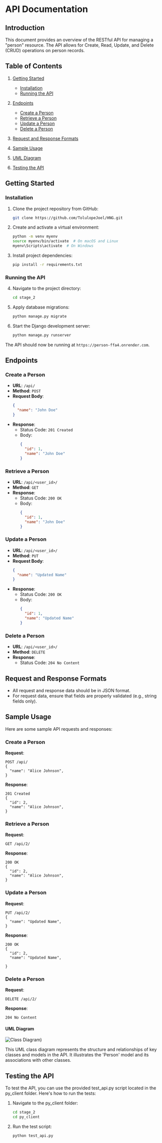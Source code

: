 # API Documentation

## Introduction

This document provides an overview of the RESTful API for managing a "person" resource. The API allows for Create, Read, Update, and Delete (CRUD) operations on person records.

## Table of Contents

1. [Getting Started](#getting-started)
   - [Installation](#installation)
   - [Running the API](#running-the-api)

2. [Endpoints](#endpoints)
   - [Create a Person](#create-a-person)
   - [Retrieve a Person](#retrieve-a-person)
   - [Update a Person](#update-a-person)
   - [Delete a Person](#delete-a-person)

3. [Request and Response Formats](#request-and-response-formats)

4. [Sample Usage](#sample-usage)
5. [UML Diagram](#uml-diagram)

6. [Testing the API](#testing-the-api)


## Getting Started

### Installation

1. Clone the project repository from GitHub:

   ```bash
   git clone https://github.com/TolulopeJoel/HNG.git
   ```

2. Create and activate a virtual environment:

   ```bash
   python -m venv myenv
   source myenv/bin/activate  # On macOS and Linux
   myenv\Scripts\activate  # On Windows
   ```

3. Install project dependencies:

   ```bash
   pip install -r requirements.txt
   ```

### Running the API

4. Navigate to the project directory:

   ```bash
   cd stage_2
   ```

5. Apply database migrations:

   ```bash
   python manage.py migrate
   ```

6. Start the Django development server:

   ```bash
   python manage.py runserver
   ```

The API should now be running at `https://person-ffa4.onrender.com`.

## Endpoints

### Create a Person

- **URL**: `/api/`
- **Method**: `POST`
- **Request Body**:
  ```json
  {
    "name": "John Doe"
  }
  ```
- **Response**:
  - Status Code: `201 Created`
  - Body:
    ```json
    {
      "id": 1,
      "name": "John Doe"
    }
    ```

### Retrieve a Person

- **URL**: `/api/<user_id>/`
- **Method**: `GET`
- **Response**:
  - Status Code: `200 OK`
  - Body:
    ```json
    {
      "id": 1,
      "name": "John Doe"
    }
    ```

### Update a Person

- **URL**: `/api/<user_id>/`
- **Method**: `PUT`
- **Request Body**:
  ```json
  {
    "name": "Updated Name"
  }
  ```
- **Response**:
  - Status Code: `200 OK`
  - Body:
    ```json
    {
      "id": 1,
      "name": "Updated Name"
    }
    ```

### Delete a Person

- **URL**: `/api/<user_id>/`
- **Method**: `DELETE`
- **Response**:
  - Status Code: `204 No Content`

## Request and Response Formats

- All request and response data should be in JSON format.
- For request data, ensure that fields are properly validated (e.g., string fields only).

## Sample Usage

Here are some sample API requests and responses:

### Create a Person

**Request**:

```
POST /api/
{
  "name": "Alice Johnson",
}
```

**Response**:

```
201 Created
{
  "id": 2,
  "name": "Alice Johnson",
}
```

### Retrieve a Person

**Request**:

```
GET /api/2/
```

**Response**:

```
200 OK
{
  "id": 2,
  "name": "Alice Johnson",
}
```

### Update a Person

**Request**:

```
PUT /api/2/
{
  "name": "Updated Name",
}
```

**Response**:

```
200 OK
{
  "id": 2,
  "name": "Updated Name",

}
```

### Delete a Person

**Request**:

```
DELETE /api/2/
```

**Response**:

```
204 No Content
```


#### UML Diagram

![Class Diagram)](https://github.com/TolulopeJoel/HNG/assets/95661346/4bdf71d1-cf9c-4490-90c5-04693de9417e)

This UML class diagram represents the structure and relationships of key classes and models in the API. It illustrates the 'Person' model and its associations with other classes.


## Testing the API

To test the API, you can use the provided test_api.py script located in the py_client folder. Here's how to run the tests:

1. Navigate to the py_client folder:
   ```bash
   cd stage_2
   cd py_client
   ```

2. Run the test script:

   ```bash
   python test_api.py
   ```


